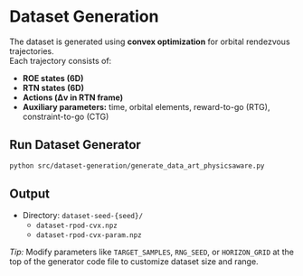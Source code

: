 # Dataset Generation

The dataset is generated using **convex optimization** for orbital rendezvous trajectories.  
Each trajectory consists of:
- **ROE states (6D)**  
- **RTN states (6D)**  
- **Actions (Δv in RTN frame)**  
- **Auxiliary parameters:** time, orbital elements, reward-to-go (RTG), constraint-to-go (CTG)

## Run Dataset Generator
```bash
python src/dataset-generation/generate_data_art_physicsaware.py
```

## Output
- Directory: `dataset-seed-{seed}/`
  - `dataset-rpod-cvx.npz`
  - `dataset-rpod-cvx-param.npz`

*Tip:* Modify parameters like `TARGET_SAMPLES`, `RNG_SEED`, or `HORIZON_GRID` at the top of the generator code file to customize dataset size and range.